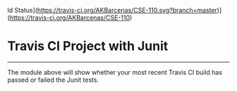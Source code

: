 ld Status](https://travis-ci.org/AKBarcenas/CSE-110.svg?branch=master)](https://travis-ci.org/AKBarcenas/CSE-110)
# Travis CI Project with Junit
----------
The module above will show whether your most recent Travis CI build has passed or failed the Junit tests.

